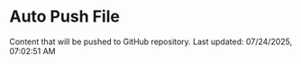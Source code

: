 # Auto Push File

Content that will be pushed to GitHub repository.
Last updated: 07/24/2025, 07:02:51 AM